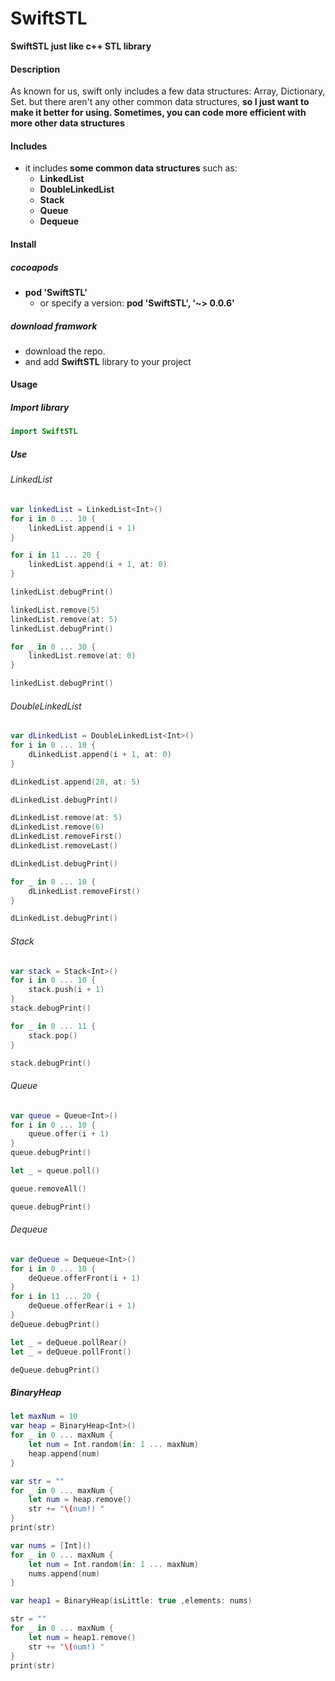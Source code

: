 # SwiftSTL
**SwiftSTL just like c++ STL library**



#### Description

As known for us, swift only includes a few data structures: Array, Dictionary, Set. but there aren't any other common data structures, **so I just want to make it better for using.  Sometimes, you can code more efficient with more other data structures**

#### Includes

- it includes **some common data structures** such as:
  - **LinkedList**
  - **DoubleLinkedList**
  - **Stack**
  - **Queue**
  - **Dequeue**

#### Install

##### cocoapods

- **pod 'SwiftSTL'**
  - or specify a version:  **pod 'SwiftSTL', '~> 0.0.6'**


##### download framwork

- download the repo.
- and add **SwiftSTL** library to your project

#### Usage

##### Import library

```swift
import SwiftSTL
```



##### Use

###### LinkedList

```swift
var linkedList = LinkedList<Int>()
for i in 0 ... 10 {
    linkedList.append(i + 1)
}

for i in 11 ... 20 {
    linkedList.append(i + 1, at: 0)
}

linkedList.debugPrint()

linkedList.remove(5)
linkedList.remove(at: 5)
linkedList.debugPrint()

for _ in 0 ... 30 {
    linkedList.remove(at: 0)
}

linkedList.debugPrint()
```



###### DoubleLinkedList

```swift
var dLinkedList = DoubleLinkedList<Int>()
for i in 0 ... 10 {
    dLinkedList.append(i + 1, at: 0)
}

dLinkedList.append(20, at: 5)

dLinkedList.debugPrint()

dLinkedList.remove(at: 5)
dLinkedList.remove(6)
dLinkedList.removeFirst()
dLinkedList.removeLast()

dLinkedList.debugPrint()

for _ in 0 ... 10 {
    dLinkedList.removeFirst()
}

dLinkedList.debugPrint()
```



###### Stack

```swift
var stack = Stack<Int>()
for i in 0 ... 10 {
    stack.push(i + 1)
}
stack.debugPrint()

for _ in 0 ... 11 {
    stack.pop()
}

stack.debugPrint()
```



###### Queue

```swift
var queue = Queue<Int>()
for i in 0 ... 10 {
    queue.offer(i + 1)
}
queue.debugPrint()

let _ = queue.poll()

queue.removeAll()

queue.debugPrint()
```



###### Dequeue

```swift
var deQueue = Dequeue<Int>()
for i in 0 ... 10 {
    deQueue.offerFront(i + 1)
}
for i in 11 ... 20 {
    deQueue.offerRear(i + 1)
}
deQueue.debugPrint()

let _ = deQueue.pollRear()
let _ = deQueue.pollFront()

deQueue.debugPrint()
```



##### BinaryHeap

```swift
let maxNum = 10
var heap = BinaryHeap<Int>()
for _ in 0 ... maxNum {
    let num = Int.random(in: 1 ... maxNum)
    heap.append(num)
}

var str = ""
for _ in 0 ... maxNum {
    let num = heap.remove()
    str += "\(num!) "
}
print(str)

var nums = [Int]()
for _ in 0 ... maxNum {
    let num = Int.random(in: 1 ... maxNum)
    nums.append(num)
}

var heap1 = BinaryHeap(isLittle: true ,elements: nums)

str = ""
for _ in 0 ... maxNum {
    let num = heap1.remove()
    str += "\(num!) "
}
print(str)
```

